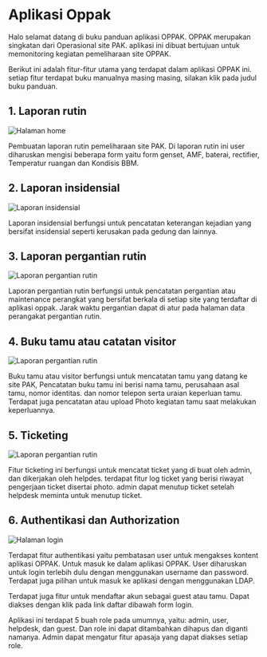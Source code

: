 # Aplikasi Oppak

Halo selamat datang di buku panduan aplikasi OPPAK. OPPAK merupakan singkatan dari Operasional site PAK. aplikasi ini dibuat bertujuan untuk memonitoring kegiatan pemeliharaan site OPPAK.

Berikut ini adalah fitur-fitur utama yang terdapat dalam aplikasi OPPAK ini. setiap fitur terdapat buku manualnya masing masing, silakan klik pada judul buku panduan.

## 1. Laporan rutin

![Halaman home](/docs/laporanrutin.png)

Pembuatan laporan rutin pemeliharaan site PAK. Di laporan rutin ini user diharuskan mengisi beberapa form yaitu form genset, AMF, baterai, rectifier, Temperatur ruangan dan Kondisis BBM.

## 2. Laporan insidensial

![Laporan insidensial](/docs/laporaninsidensial.png)

Laporan insidensial berfungsi untuk pencatatan keterangan kejadian yang bersifat insidensial seperti kerusakan pada gedung dan lainnya.

## 3. Laporan pergantian rutin

![Laporan pergantian rutin](/docs/pergantianrutin.png)

Laporan pergantian rutin berfungsi untuk pencatatan pergantian atau maintenance perangkat yang bersifat berkala di setiap site yang terdaftar di aplikasi oppak. Jarak waktu pergantian dapat di atur pada halaman data perangakat pergantian rutin.

## 4. Buku tamu atau catatan visitor

![Laporan pergantian rutin](/docs/bukutamu.png)

Buku tamu atau visitor berfungsi untuk mencatatan tamu yang datang ke site PAK, Pencatatan buku tamu ini berisi nama tamu, perusahaan asal tamu, nomor identitas. dan nomor telepon serta uraian keperluan tamu. Terdapat juga pencatatan atau upload Photo kegiatan tamu saat melakukan keperluannya.

## 5. Ticketing

![Laporan pergantian rutin](/docs/ticketing.png)

Fitur ticketing ini berfungsi untuk mencatat ticket yang di buat oleh admin, dan dikerjakan oleh helpdes. terdapat fitur log ticket yang berisi riwayat pengerjaan ticket disertai photo. admin dapat menutup ticket setelah helpdesk meminta untuk menutup ticket.

## 6. Authentikasi dan Authorization

![Halaman login](/docs/login.png)

Terdapat fitur authentikasi yaitu pembatasan user untuk mengakses kontent aplikasi OPPAK. Untuk masuk ke dalam aplikasi OPPAK. User diharuskan untuk login terlebih dulu dengan menggunakan username dan password. Terdapat juga pilihan untuk masuk ke aplikasi dengan menggunakan LDAP.

Terdapat juga fitur untuk mendaftar akun sebagai guest atau tamu. Dapat diakses dengan klik pada link daftar dibawah form login.

Aplikasi ini terdapat 5 buah role pada umumnya, yaitu: admin, user, helpdesk, dan guest. Dan role ini dapat ditambahkan dihapus dan diganti namanya. Admin dapat mengatur fitur apasaja yang dapat diakses setiap role.
